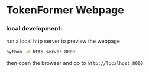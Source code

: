 # TokenFormer Webpage

### local development:
run a local http server to preview the webpage
```bash
python -m http.server 8000
```
then open the browser and go to `http://localhost:8000`
